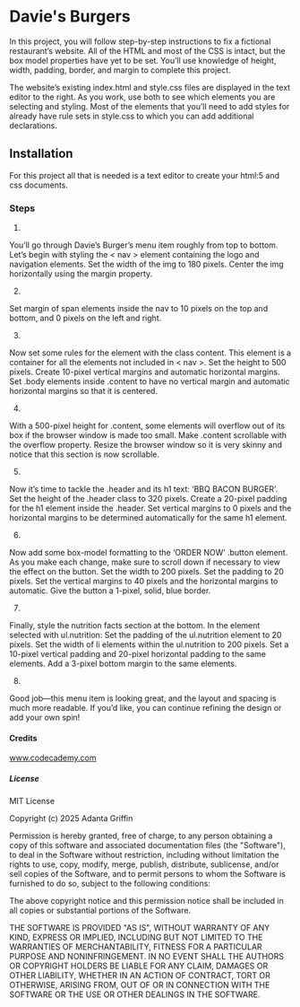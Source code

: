 # Davie's Burgers
In this project, you will follow step-by-step instructions to fix a fictional restaurant’s website. All of the HTML and most of the CSS is intact, but the box model properties have yet to be set. You’ll use knowledge of height, width, padding, border, and margin to complete this project.

The website’s existing index.html and style.css files are displayed in the text editor to the right. As you work, use both to see which elements you are selecting and styling. Most of the elements that you’ll need to add styles for already have rule sets in style.css to which you can add additional declarations.

## Installation
For this project all that is needed is a text editor to create your html:5 and css documents.
### Steps
1.
You’ll go through Davie’s Burger’s menu item roughly from top to bottom. Let’s begin with styling the < nav > element containing the logo and navigation elements.
    Set the width of the img to 180 pixels.
    Center the img horizontally using the margin property.

2.
Set margin of span elements inside the nav to 10 pixels on the top and bottom, and 0 pixels on the left and right.

3.
Now set some rules for the element with the class content. This element is a container for all the elements not included in < nav >.
    Set the height to 500 pixels.
    Create 10-pixel vertical margins and automatic horizontal margins.
    Set .body elements inside .content to have no vertical margin and automatic horizontal margins so that it is centered.

4.
With a 500-pixel height for .content, some elements will overflow out of its box if the browser window is made too small.
    Make .content scrollable with the overflow property.
    Resize the browser window so it is very skinny and notice that this section is now scrollable.

5.
Now it’s time to tackle the .header and its h1 text: ‘BBQ BACON BURGER’.
    Set the height of the .header class to 320 pixels.
    Create a 20-pixel padding for the h1 element inside the .header.
    Set vertical margins to 0 pixels and the horizontal margins to be determined automatically for the same h1 element.

6.
Now add some box-model formatting to the ‘ORDER NOW’ .button element. As you make each change, make sure to scroll down if necessary to view the effect on the button.
    Set the width to 200 pixels.
    Set the padding to 20 pixels.
    Set the vertical margins to 40 pixels and the horizontal margins to automatic.
    Give the button a 1-pixel, solid, blue border.

7.
Finally, style the nutrition facts section at the bottom. In the element selected with ul.nutrition:
    Set the padding of the ul.nutrition element to 20 pixels.
    Set the width of li elements within the ul.nutrition to 200 pixels.
    Set a 10-pixel vertical padding and 20-pixel horizontal padding to the same elements.
    Add a 3-pixel bottom margin to the same elements.

8.
Good job—this menu item is looking great, and the layout and spacing is much more readable. If you’d like, you can continue refining the design or add your own spin!

#### Credits
www.codecademy.com
##### License
MIT License

Copyright (c) 2025 Adanta Griffin

Permission is hereby granted, free of charge, to any person obtaining a copy
of this software and associated documentation files (the "Software"), to deal
in the Software without restriction, including without limitation the rights
to use, copy, modify, merge, publish, distribute, sublicense, and/or sell
copies of the Software, and to permit persons to whom the Software is
furnished to do so, subject to the following conditions:

The above copyright notice and this permission notice shall be included in all
copies or substantial portions of the Software.

THE SOFTWARE IS PROVIDED "AS IS", WITHOUT WARRANTY OF ANY KIND, EXPRESS OR
IMPLIED, INCLUDING BUT NOT LIMITED TO THE WARRANTIES OF MERCHANTABILITY,
FITNESS FOR A PARTICULAR PURPOSE AND NONINFRINGEMENT. IN NO EVENT SHALL THE
AUTHORS OR COPYRIGHT HOLDERS BE LIABLE FOR ANY CLAIM, DAMAGES OR OTHER
LIABILITY, WHETHER IN AN ACTION OF CONTRACT, TORT OR OTHERWISE, ARISING FROM,
OUT OF OR IN CONNECTION WITH THE SOFTWARE OR THE USE OR OTHER DEALINGS IN THE
SOFTWARE.